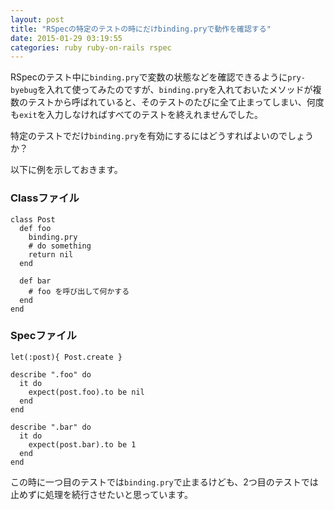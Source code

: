 ```yaml
---
layout: post
title: "RSpecの特定のテストの時にだけbinding.pryで動作を確認する"
date: 2015-01-29 03:19:55
categories: ruby ruby-on-rails rspec
---
```

<p>RSpecのテスト中に<code>binding.pry</code>で変数の状態などを確認できるように<code>pry-byebug</code>を入れて使ってみたのですが、<code>binding.pry</code>を入れておいたメソッドが複数のテストから呼ばれていると、そのテストのたびに全て止まってしまい、何度も<code>exit</code>を入力しなければすべてのテストを終えれませんでした。</p>

<p>特定のテストでだけ<code>binding.pry</code>を有効にするにはどうすればよいのでしょうか？</p>

<p>以下に例を示しておきます。</p>

<h3>Classファイル</h3>

<pre><code>class Post
  def foo
    binding.pry
    # do something
    return nil
  end

  def bar
    # foo を呼び出して何かする
  end
end
</code></pre>

<h3>Specファイル</h3>

<pre><code>let(:post){ Post.create }

describe ".foo" do
  it do
    expect(post.foo).to be nil
  end
end

describe ".bar" do
  it do
    expect(post.bar).to be 1
  end
end
</code></pre>

<p>この時に一つ目のテストでは<code>binding.pry</code>で止まるけども、2つ目のテストでは止めずに処理を続行させたいと思っています。</p>
